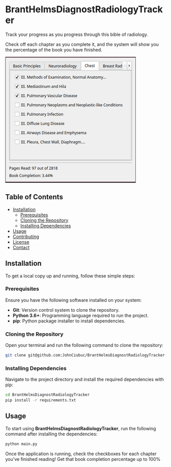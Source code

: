 # BrantHelmsDiagnostRadiologyTracker

Track your progress as you progress through this bible of radiology.

Check off each chapter as you complete it, and the system will show you the percentage of the book you have finished.

!['Application Preview'](https://github.com/JohnCiubuc/BrantHelmsDiagnostRadiologyTracker/blob/master/media/BHDR_Tracker.png?raw=true, 'Application Preview')

## Table of Contents

- [Installation](#installation)
  - [Prerequisites](#prerequisites)
  - [Cloning the Repository](#cloning-the-repository)
  - [Installing Dependencies](#installing-dependencies)
- [Usage](#usage)
- [Contributing](#contributing)
- [License](#license)
- [Contact](#contact)


## Installation

To get a local copy up and running, follow these simple steps:

### Prerequisites

Ensure you have the following software installed on your system:

- **Git**: Version control system to clone the repository.
- **Python 3.6+**: Programming language required to run the project.
- **pip**: Python package installer to install dependencies.

### Cloning the Repository

Open your terminal and run the following command to clone the repository:

```sh
git clone git@github.com:JohnCiubuc/BrantHelmsDiagnostRadiologyTracker.git
```

### Installing Dependencies

Navigate to the project directory and install the required dependencies with pip:

```sh
cd BrantHelmsDiagnostRadiologyTracker
pip install -r requirements.txt
```

## Usage

To start using **BrantHelmsDiagnostRadiologyTracker**, run the following command after installing the dependencies:

```sh
python main.py
```

Once the application is running, check the checkboxes for each chapter you've finished reading! Get that book completion percentage up to 100%
